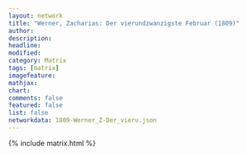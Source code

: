 ```yaml
---
layout: network
title: "Werner, Zacharias: Der vierundzwanzigste Februar (1809)"
author:
description:
headline:
modified:
category: Matrix
tags: [matrix]
imagefeature: 
mathjax: 
chart: 
comments: false
featured: false
list: false
networkdata: 1809-Werner_Z-Der_vieru.json
---
```

{% include matrix.html %}
